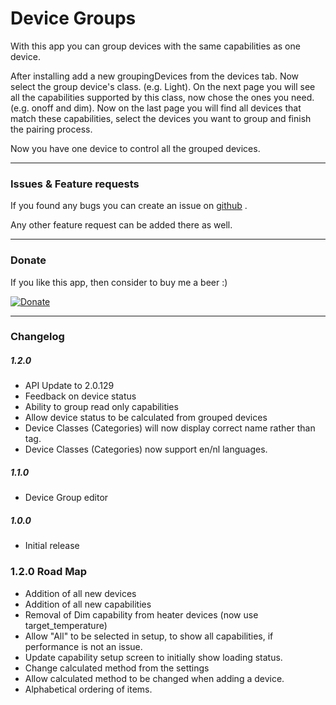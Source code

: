 # Device Groups

With this app you can group devices with the same capabilities as one device.

After installing add a new groupingDevices from the devices tab.
Now select the group device's class. (e.g. Light).
On the next page you will see all the capabilities supported by this class, now chose the ones you need. (e.g. onoff and dim).
Now on the last page you will find all devices that match these capabilities, select the devices you want to group and finish the pairing process.

Now you have one device to control all the grouped devices.


---

### Issues & Feature requests

If you found any bugs you can create an issue on [github](https://github.com/swttt/com.swttt.devicegroups) .

Any other feature request can be added there as well.

---

### Donate

If you like this app, then consider to buy me a beer :)

[![Donate](https://www.paypalobjects.com/webstatic/en_US/i/btn/png/btn_donate_92x26.png)](https://paypal.me/BasJansen)

---

### Changelog

##### 1.2.0
- API Update to 2.0.129
- Feedback on device status
- Ability to group read only capabilities
- Allow device status to be calculated from grouped devices
- Device Classes (Categories) will now display correct name rather than tag.
- Device Classes (Categories) now support en/nl languages. 

##### 1.1.0
- Device Group editor

##### 1.0.0
- Initial release

### 1.2.0 Road Map
- Addition of all new devices 
- Addition of all new capabilities
- Removal of  Dim capability from heater devices (now use target_temperature)
- Allow "All"  to be selected in setup, to show all capabilities, if performance is not an issue.
- Update capability setup screen to initially show loading status.
- Change calculated method from the settings
- Allow calculated method to be changed when adding a device. 
- Alphabetical ordering of items. 
